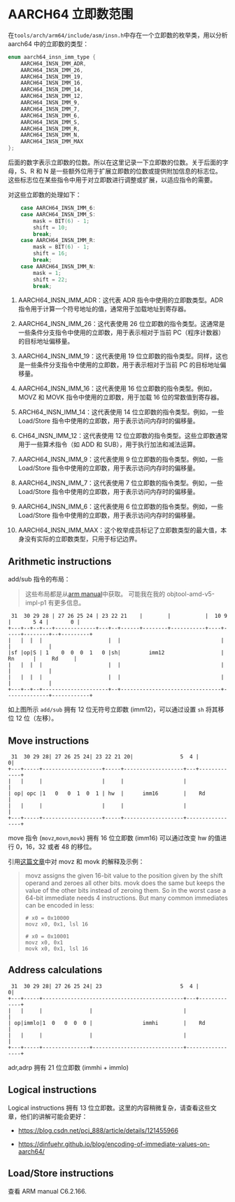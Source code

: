 # AARCH64 立即数范围

在`tools/arch/arm64/include/asm/insn.h`中存在一个立即数的枚举类，用以分析 aarch64 中的立即数的类型：

```c
enum aarch64_insn_imm_type {
	AARCH64_INSN_IMM_ADR,
	AARCH64_INSN_IMM_26,
	AARCH64_INSN_IMM_19,
	AARCH64_INSN_IMM_16,
	AARCH64_INSN_IMM_14,
	AARCH64_INSN_IMM_12,
	AARCH64_INSN_IMM_9,
	AARCH64_INSN_IMM_7,
	AARCH64_INSN_IMM_6,
	AARCH64_INSN_IMM_S,
	AARCH64_INSN_IMM_R,
	AARCH64_INSN_IMM_N,
	AARCH64_INSN_IMM_MAX
};
```

后面的数字表示立即数的位数。所以在这里记录一下立即数的位数。关于后面的字母，S、R 和 N 是一些额外位用于扩展立即数的位数或提供附加信息的标志位。
这些标志位在某些指令中用于对立即数进行调整或扩展，以适应指令的需要。

对这些立即数的处理如下：

```c
	case AARCH64_INSN_IMM_6:
	case AARCH64_INSN_IMM_S:
		mask = BIT(6) - 1;
		shift = 10;
		break;
	case AARCH64_INSN_IMM_R:
		mask = BIT(6) - 1;
		shift = 16;
		break;
	case AARCH64_INSN_IMM_N:
		mask = 1;
		shift = 22;
		break;
```

1. AARCH64_INSN_IMM_ADR：这代表 ADR 指令中使用的立即数类型。ADR
   指令用于计算一个符号地址的值，通常用于加载地址到寄存器。

2. AARCH64_INSN_IMM_26：这代表使用 26 位立即数的指令类型。这通常是一些条件分支指令中使用的立即数，用于表示相对于当前
   PC（程序计数器）的目标地址偏移量。

3. AARCH64_INSN_IMM_19：这代表使用 19
   位立即数的指令类型。同样，这也是一些条件分支指令中使用的立即数，用于表示相对于当前 PC 的目标地址偏移量。

4. AARCH64_INSN_IMM_16：这代表使用 16 位立即数的指令类型。例如，MOVZ 和 MOVK 指令中使用的立即数，用于加载 16
   位的常数值到寄存器。

5. ARCH64_INSN_IMM_14：这代表使用 14 位立即数的指令类型。例如，一些 Load/Store
   指令中使用的立即数，用于表示访问内存时的偏移量。

6. CH64_INSN_IMM_12：这代表使用 12 位立即数的指令类型。这些立即数通常用于一些算术指令（如 ADD 和
   SUB），用于执行加法和减法运算。

7. AARCH64_INSN_IMM_9：这代表使用 9 位立即数的指令类型。例如，一些 Load/Store
   指令中使用的立即数，用于表示访问内存时的偏移量。

8. AARCH64_INSN_IMM_7：这代表使用 7 位立即数的指令类型。例如，一些 Load/Store
   指令中使用的立即数，用于表示访问内存时的偏移量。

9. AARCH64_INSN_IMM_6：这代表使用 6 位立即数的指令类型。例如，一些 Load/Store
   指令中使用的立即数，用于表示访问内存时的偏移量。

10. AARCH64_INSN_IMM_MAX：这个枚举成员标记了立即数类型的最大值，本身没有实际的立即数类型，只用于标记边界。

## Arithmetic instructions

add/sub 指令的布局：

> 这些布局都是从[arm manual](https://developer.arm.com/documentation/ddi0596/2020-12?lang=en)中获取。
> 可能我在我的 objtool-amd-v5-impl-p1 有更多信息。

```
 31  30 29 28 | 27 26 25 24 | 23 22 21    |        |           |  10 9    |       5 4 |       0 |
+---+--+--+---+-------------+---+--+------+--------+-----------+----+-----+--------+--+---------+
|   |  |  |                     |  |                                |              |            |
|sf |op|S | 1    0  0  0  1   0 |sh|         imm12                  |      Rn      |     Rd     |
|   |  |  |                     |  |                                |              |            |
|   |  |  |                     |  |                                |              |            |
+---+--+--+---------------------+--+--------------------------------+--------------+------------+
```

如上图所示 `add/sub` 拥有 12 位无符号立即数 (imm12)，可以通过设置 `sh` 将其移位 12 位（左移）。

## Move instructions

```
 31  30 29 28| 27 26 25 24| 23 22 21 20|               5  4 |            0|
+---+-----+-------------------+-----+-------------------+---+-------------+
|   |     |                   |     |                   |                 |
| op| opc |1   0   0  1  0  1 | hw  |      imm16        |    Rd           |
|   |     |                   |     |                   |                 |
+---+-----+-------------------+-----+-------------------+-----------------+
```

move 指令 (`movz`,`movn`,`movk`) 拥有 16 位立即数 (imm16) 可以通过改变 hw 的值进行 0，16，32
或者 48 的移位。

引用[这篇文章](https://dinfuehr.github.io/blog/encoding-of-immediate-values-on-aarch64/)中对 movz 和 movk 的解释及示例：

> movz assigns the given 16-bit value to the position given by the shift operand and zeroes all other bits.
> movk does the same but keeps the value of the other bits instead of zeroing them.
> So in the worst case a 64-bit immediate needs 4 instructions.
> But many common immediates can be encoded in less:
>
> ```
> # x0 = 0x10000
> movz x0, 0x1, lsl 16
>
> # x0 = 0x10001
> movz x0, 0x1
> movk x0, 0x1, lsl 16
> ```

## Address calculations

```
 31  30 29 28| 27 26 25 24| 23                         5  4 |            0|
+---+-----+---------------------------------------------+---+-------------+
|   |     |               |                             |                 |
| op|immlo|1  0   0  0  0 |                immhi        |    Rd           |
|   |     |               |                             |                 |
+---+-----+---------------+-----------------------------+-----------------+
```

adr,adrp 拥有 21 位立即数 (immhi + immlo)

## Logical instructions

Logical instructions 拥有 13 位立即数。这里的内容稍微复杂，请查看这些文章，他们的讲解可能会更好：

- https://blog.csdn.net/pcj_888/article/details/121455966

- https://dinfuehr.github.io/blog/encoding-of-immediate-values-on-aarch64/

## Load/Store instructions

查看 ARM manual C6.2.166.
